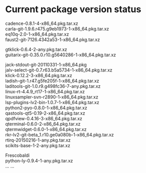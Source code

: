 
# Current package version status  

cadence-0.8.1-4-x86_64.pkg.tar.xz  
carla-git-1.9.6.r475.g9eb1973-1-x86_64.pkg.tar.xz  
eq10q-2.0-1-x86_64.pkg.tar.xz  
faust2-git-7126.4342a53-1-x86_64.pkg.tar.xz  


gtklick-0.6.4-2-any.pkg.tar.xz  
guitarix-git-0.35.0.r10.g5640286-1-x86_64.pkg.tar.xz  


jack-stdout-git-20110331-1-x86_64.pkg  
jalv-select-git-0.7.r63.b5a5734-1-x86_64.pkg.tar.xz  
klick-0.12.2-3-x86_64.pkg.tar.xz  
ladish-git-1.r47.g5fe205f-1-x86_64.pkg.tar.xz  
laditools-git-1.0.r9.g498fc36-7-any.pkg.tar.xz  
linux-rt-4.4.9_rt17-1-x86_64.pkg.tar.xz  
linuxsampler-svn-r2890-1-x86_64.pkg.tar.xz  
lsp-plugins-lv2-bin-1.0.7-1-x86_64.pkg.tar.xz  
python2-pyo-0.8.0-1-x86_64.pkg.tar.xz  
qastools-qt5-0.19-2-x86_64.pkg.tar.xz  
qpdfview-0.4.16-3-x86_64.pkg.tar.xz  
qterminal-0.6.0-2-x86_64.pkg.tar.xz  
qtermwidget-0.6.0-1-x86_64.pkg.tar.xz    
rkr-lv2-git-beta_1.r10.ge0a080b-1-x86_64.pkg.tar.xz  
rtirq-20150216-1-any.pkg.tar.xz  
scikits-base-1-2-any.pkg.tar.xz  
 




Frescobaldi  
python-ly-0.9.4-1-any.pkg.tar.xz  
...
...